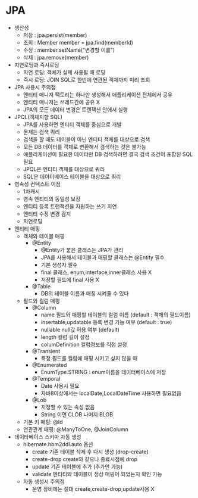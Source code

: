 # JPA
 * 생산성
   * 저장 : jpa.persist(member)
   * 조회 : Member member = jpa.find(memberId)
   * 수정 : member.setName("변경할 이름")
   * 삭제 : jpa.remove(member)
 * 지연로딩과 즉시로딩
   * 지연 로딩: 객체가 실제 사용될 때 로딩 
   * 즉시 로딩: JOIN SQL로 한번에 연관된 객체까지 미리 조회
 * JPA 사용시 주의점
   * 엔티티 매니저 팩토리는 하나만 생성해서 애플리케이션 전체에서 공유
   * 엔티티 매니저는 쓰레드간에 공유 X
   * JPA의 모든 데이터 변경은 트랜잭션 안에서 실행
 * JPQL(객체지향 SQL)
   * JPA를 사용하면 엔티티 객체를 중심으로 개발
   * 문제는 검색 쿼리
   * 검색을 할 때도 테이블이 아닌 엔티티 객체를 대상으로 검색
   * 모든 DB 데이터를 객체로 변환해서 검색하는 것은 불가능
   * 애플리케이션이 필요한 데이터만 DB 검색하려면 결국 검색 조건이 포함된 SQL 필요
   * JPQL은 엔티티 객체를 대상으로 쿼리
   * SQL은 데이터베이스 테이블을 대상으로 쿼리
 * 영속성 컨텍스트 이점
   * 1차캐시
   * 영속 엔티티의 동일성 보장
   * 엔티티 등록 트랜잭션을 지원하는 쓰기 지연
   * 엔티티 수정 변경 감지
   * 지연로딩
 * 엔티티 매핑
   * 객체와 테이블 매핑 
     * @Entity
       * @Entity가 붙은 클래스는 JPA가 관리
       * JPA를 사용해서 테이블과 매핑할 클래스는 @Entity 필수
       * 기본 생성자 필수
       * final 클래스, enum,interface,inner클래스 사용 X
       * 저장할 필드에 final 사용 X
     * @Table
       * DB의 테이블 이름과 매칭 시켜줄 수 있다
   * 필드와 컬럼 매핑  
     * @Column
       * name 필드와 매핑할 테이블의 컬럼 이름 (default : 객체의 필드이름)
       * insertable,updatable 등록 변경 가능 여부 (default : true)
       * nullable null값 허용 여부 (default)
       * length 컬럼 길이 설정
       * columDefinition 컬럼정보를 직접 설정
     * @Transient
       * 특정 필드를 컬럼에 매핑 시키고 싶지 않을 때
     * @Enumerated
       * EnumType.STRING : enum이름을 데이터베이스에 저장
     * @Temporal
       * Date 사용시 필요 
       * 자바8이상에서는 localDate,LocalDateTime 사용하면 필요없음
     * @Lob
       * 지정할 수 있는 속성 없음
       * String 이면 CLOB 나머지 BLOB
   * 기본 키 매핑: @Id
   * 연관관계 매핑: @ManyToOne, @JoinColumn
 * 데이타베이스 스키마 자동 생성
   * hibernate.hbm2ddl.auto 옵션
     * create 기존 테이블 삭제 후 다시 생성 (drop-create)
     * create-drop create와 같으나 종료시점에 drop
     * update 기존 테이블에 추가 (추가만 가능)
     * validate 엔티티와 테이블이 정상 매핑이 되었는지 확인 가능
   * 자동 생성시 주의점
     * 운영 장비에는 절대 create,create-drop,update사용 X